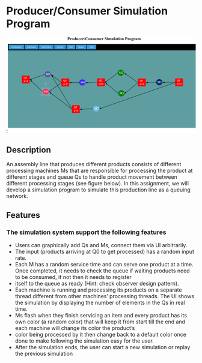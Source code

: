 # Producer/Consumer Simulation Program
![Example Image](Capture.PNG)

## Description

An assembly line that produces different products consists of different processing machines Ms that are responsible for processing the product at different stages and queue Qs to handle product movement
between different processing stages (see figure below). In this assignment, we will develop a simulation program to simulate this production line as a queuing network.

## Features

### The simulation system support the following features
- Users can graphically add Qs and Ms, connect them via UI arbitrarily.
- The input (products arriving at Q0 to get processed) has a random input rate.
- Each M has a random service time and can serve one product at a time. Once completed, it needs to check the queue if waiting products need to be consumed, if not then it needs to register
- itself to the queue as ready (Hint: check observer design pattern).
- Each machine is running and processing its products on a separate thread different from other machines’ processing threads. The UI shows the simulation by displaying the number of elements in the Qs in real time.
- Ms flash when they finish servicing an item and every product has its own color (a random color) that will keep it from start till the end and each machine will change its color the product’s
- color being processed by it then change back to a default color once done to make following the simulation easy for the user.
- After the simulation ends, the user can start a new simulation or replay the previous simulation
